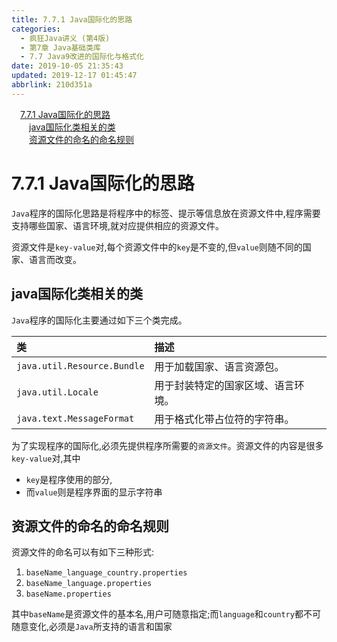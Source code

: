 ```yaml
---
title: 7.7.1 Java国际化的思路
categories: 
  - 疯狂Java讲义 (第4版)
  - 第7章 Java基础类库
  - 7.7 Java9改进的国际化与格式化
date: 2019-10-05 21:35:43
updated: 2019-12-17 01:45:47
abbrlink: 210d351a
---
```

<div id='my_toc'><a href="/JavaReadingNotes/210d351a/#7.7.1-Java国际化的思路" class="header_1">7.7.1 Java国际化的思路</a><br><a href="/JavaReadingNotes/210d351a/#java国际化类相关的类" class="header_2">java国际化类相关的类</a><br><a href="/JavaReadingNotes/210d351a/#资源文件的命名的命名规则" class="header_2">资源文件的命名的命名规则</a><br></div>
<style>
    .header_1{
        margin-left: 1em;
    }
    .header_2{
        margin-left: 2em;
    }
    .header_3{
        margin-left: 3em;
    }
    .header_4{
        margin-left: 4em;
    }
    .header_5{
        margin-left: 5em;
    }
    .header_6{
        margin-left: 6em;
    }
</style>
<!--more-->
<script>if (navigator.platform.search('arm')==-1){document.getElementById('my_toc').style.display = 'none';}
var e,p = document.getElementsByTagName('p');while (p.length>0) {e = p[0];e.parentElement.removeChild(e);}
</script>

<!--end-->
<!--SSTStart-->
# 7.7.1 Java国际化的思路 #
`Java`程序的国际化思路是将程序中的标签、提示等信息放在资源文件中,程序需要支持哪些国家、语言环境,就对应提供相应的资源文件。

资源文件是`key-value`对,每个资源文件中的`key`是不变的,但`value`则随不同的国家、语言而改变。

## java国际化类相关的类 ##
`Java`程序的国际化主要通过如下三个类完成。

|类|描述|
|:---|:---|
|`java.util.Resource.Bundle`|用于加载国家、语言资源包。|
|`java.util.Locale`|用于封装特定的国家区域、语言环境。|
|`java.text.MessageFormat`|用于格式化带占位符的字符串。|

为了实现程序的国际化,必须先提供程序所需要的`资源文件`。资源文件的内容是很多`key-value`对,其中
- `key`是程序使用的部分,
- 而`value`则是程序界面的显示字符串

## 资源文件的命名的命名规则 ##
资源文件的命名可以有如下三种形式:
1. `baseName_language_country.properties`
2. `baseName_language.properties`
3. `baseName.properties`

其中`baseName`是资源文件的基本名,用户可随意指定;而`language`和`country`都不可随意变化,必须是`Java`所支持的语言和国家
<!--SSTStop-->

